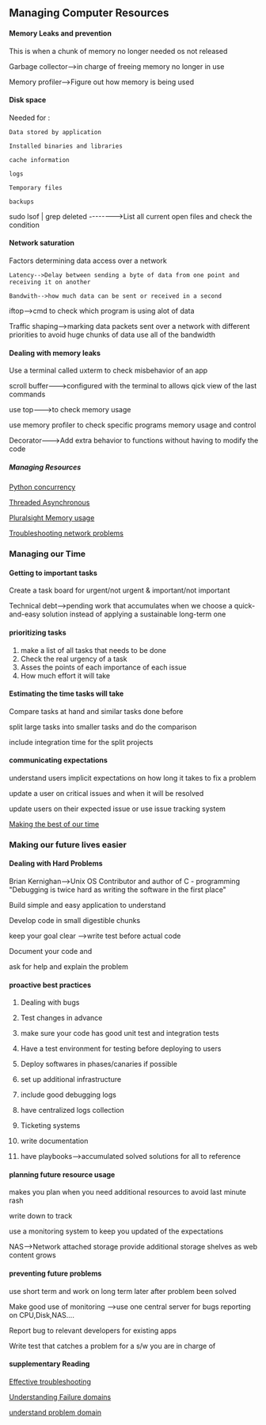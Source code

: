 ## Managing Computer Resources


#### Memory Leaks and prevention

This is when a chunk of memory no longer needed os not released

Garbage collector-->in charge of freeing memory no longer in use

Memory profiler-->Figure out how memory is being used

#### Disk space

Needed for :

    Data stored by application

    Installed binaries and libraries

    cache information

    logs

    Temporary files

    backups

sudo lsof | grep deleted   -------->List all current open files and check the condition


#### Network saturation

Factors determining data access over a network

    Latency-->Delay between sending a byte of data from one point and receiving it on another

    Bandwith-->how much data can be sent or received in a second

iftop-->cmd to check which program is using alot of data

Traffic shaping-->marking data packets sent over a network with different priorities
                to avoid huge chunks of data use all of the bandwidth


#### Dealing with memory leaks

Use a terminal called uxterm to check misbehavior of an app

scroll buffer--->configured with the terminal to allows qick view of the last commands

use top--->to check memory usage

use memory profiler to check specific programs memory usage and control

Decorator--->Add extra behavior to functions without having to modify the code

##### Managing Resources

[Python concurrency](https://realpython.com/python-concurrency/)

[Threaded Asynchronous](https://hackernoon.com/threaded-asynchronous-magic-and-how-to-wield-it-bba9ed602c32)

[Pluralsight Memory usage](https://www.pluralsight.com/blog/tutorials/how-to-profile-memory-usage-in-python)

[Troubleshooting network problems](https://www.linuxjournal.com/content/troubleshooting-network-problems)


### Managing our Time

#### Getting to important tasks

Create a task board for urgent/not urgent & important/not important

Technical debt-->pending work that accumulates when we choose a quick-and-easy
                 solution instead of applying a sustainable long-term one


#### prioritizing tasks

1. make a list of all tasks that needs to be done
2. Check the real urgency of a task
3. Asses the points of each importance of each issue
4. How much effort it will take


#### Estimating the time tasks will take

Compare tasks at hand and similar tasks done before

split large tasks into smaller tasks and do the comparison

include integration time for the split projects

#### communicating expectations

understand users implicit expectations on how long it takes to fix a problem

update a user on critical issues and when it will be resolved

update users on their expected issue or use issue tracking system

[Making the best of our time](https://blog.rescuetime.com/how-to-prioritize/)


### Making our future lives easier

#### Dealing with Hard Problems

Brian Kernighan-->Unix OS Contributor and author of C - programming
    "Debugging is twice hard as writing the software in the first place"

Build simple and easy application to understand

Develop code in small digestible chunks

keep your goal clear -->write test before actual code

Document your code and

ask for help and explain the problem

#### proactive best practices

1. Dealing with bugs

2. Test changes in advance

3. make sure your code has good unit test and integration tests

4. Have a test environment for testing before deploying to users

5. Deploy softwares in phases/canaries if possible

6. set up additional infrastructure

7. include good debugging logs

8. have centralized logs collection

9. Ticketing systems

10. write documentation

11. have playbooks-->accumulated solved solutions for all to reference


#### planning future resource usage

makes you plan when you need additional resources to avoid last minute rash

write down to track

use a monitoring system to keep you updated of the expectations

NAS-->Network attached storage provide additional storage shelves as web content grows

#### preventing future problems

use short term and work on long term later after problem been solved

Make good use of monitoring -->use one central server for bugs reporting on CPU,Disk,NAS....

Report bug to relevant developers for existing apps

Write test that catches a problem for a s/w you are in charge of


#### supplementary Reading

[Effective troubleshooting](https://landing.google.com/sre/sre-book/chapters/effective-troubleshooting/)

[Understanding Failure domains](https://blog.turbonomic.com/blog/on-technology/thinking-like-an-architect-understanding-failure-domains)

[understand problem domain ](https://simpleprogrammer.com/understanding-the-problem-domain-is-the-hardest-part-of-programming/)
